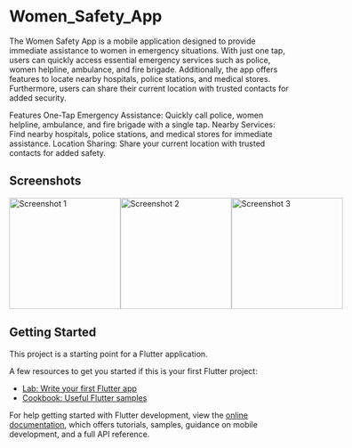 # Women_Safety_App

The Women Safety App is a mobile application designed to provide immediate assistance to women in emergency situations. With just one tap, users can quickly access essential emergency services such as police, women helpline, ambulance, and fire brigade. Additionally, the app offers features to locate nearby hospitals, police stations, and medical stores. Furthermore, users can share their current location with trusted contacts for added security.

Features
One-Tap Emergency Assistance: Quickly call police, women helpline, ambulance, and fire brigade with a single tap.
Nearby Services: Find nearby hospitals, police stations, and medical stores for immediate assistance.
Location Sharing: Share your current location with trusted contacts for added safety.
## Screenshots

<div style="display: flex;">
    <img src="https://github.com/RaniAsmit/Safety_App/assets/114328293/7116802e-7abf-4daf-9e68-6f594e3c94be" alt="Screenshot 1" width="200"/>
    <img src="https://github.com/RaniAsmit/Safety_App/assets/114328293/64c1363b-f76f-4ca8-9a97-dded77029ce5" alt="Screenshot 2" width="200" />
    <img src="https://github.com/RaniAsmit/Safety_App/assets/114328293/14c931c1-83d9-47bc-87ab-a0e0ecc55cb9" alt="Screenshot 3" width="200" />

</div>


## Getting Started

This project is a starting point for a Flutter application.

A few resources to get you started if this is your first Flutter project:

- [Lab: Write your first Flutter app](https://docs.flutter.dev/get-started/codelab)
- [Cookbook: Useful Flutter samples](https://docs.flutter.dev/cookbook)

For help getting started with Flutter development, view the
[online documentation](https://docs.flutter.dev/), which offers tutorials,
samples, guidance on mobile development, and a full API reference.
